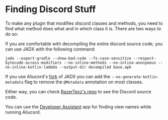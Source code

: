 # Finding Discord Stuff

To make any plugin that modifies discord classes and methods, you need to find what method does what and in which class it is. There are two ways to do so:

If you are comfortable with decompiling the entire discord source code, you can use JADX with the following command:

```
jadx --export-gradle --show-bad-code --fs-case-sensitive --respect-bytecode-access-modifiers --no-inline-methods --no-inline-anonymous --no-inline-kotlin-lambda --output-dir decompiled base.apk
```

If you use Aliucord's [fork](https://github.com/Aliucord/jadx) of JADX you can add the `--no-generate-kotlin-metadata` flag to remove the `@Metadata` annotation on most classes.

Either way, you can check [RazerTexz's repo](https://github.com/RazerTexz/Discord-JADX) to see the Discord source code.

You can use the [Developer Assistant](https://play.google.com/store/apps/details?id=com.appsisle.developerassistant&hl=en_US) app for finding view names while running Aliucord.
